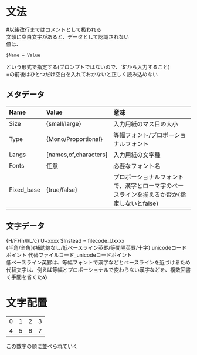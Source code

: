 # 文法
\#以後改行まではコメントとして扱われる  
文頭に空白文字があると、データとして認識されない  
値は、
```
$Name = Value  
```
という形式で指定する(プロンプトではないので、'$'から入力すること)  
=の前後はひとつだけ空白を入れておかないと正しく読み込めない  
## メタデータ
|Name|Value|意味|
|:---|:---|:---|
|Size|{small/large}|入力用紙のマス目の大小|
|Type|{Mono/Proportional}|等幅フォント/プロポーショナルフォント|
|Langs|[names,of,characters]|入力用紙の文字種|
|Fonts|任意|必要なフォント名|
|Fixed\_base|{true/false}|プロポーショナルフォントで、漢字とローマ字のベースラインを揃えるか否か(指定しないとfalse)|

## 文字データ
{H/F}{n/l/L/c} U+xxxx $Instead = filecode\_Uxxxx  
{半角/全角}{補助線なし/低ベースライン英罫/等間隔英罫/十字} unicodeコードポイント 代替ファイルコード\_unicodeコードポイント  
低ベースライン英罫は、等幅フォントで漢字などとベースラインを近づけるため  
代替文字は、例えば等幅とプロポーショナルで変わらない漢字などを、複数回書く手間を省くため
# 文字配置
| | | | |
|:---|:---|:---|:---|
| 0  | 1  | 2  | 3  |
| 4  | 5  | 6  | 7  |

この数字の順に並べられていく

